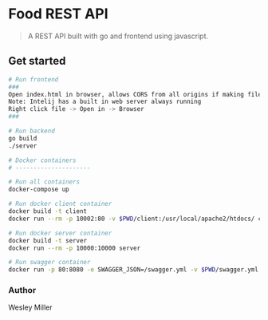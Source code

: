 # Food REST API

> A REST API built with go and frontend using javascript.

## Get started

``` bash
# Run frontend
###
Open index.html in browser, allows CORS from all origins if making file requests
Note: Intelij has a built in web server always running
Right click file -> Open in -> Browser
###

# Run backend
go build
./server

# Docker containers
# ---------------------

# Run all containers
docker-compose up

# Run docker client container
docker build -t client
docker run --rm -p 10002:80 -v $PWD/client:/usr/local/apache2/htdocs/ client

# Run docker server container
docker build -t server
docker run --rm -p 10000:10000 server

# Run swagger container
docker run -p 80:8080 -e SWAGGER_JSON=/swagger.yml -v $PWD/swagger.yml:/swagger.yml swaggerapi/swagger-ui
```

### Author

Wesley Miller